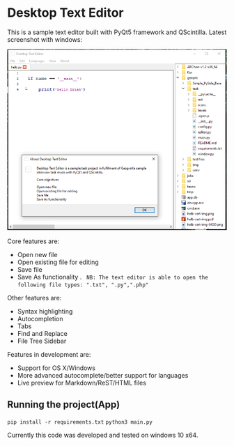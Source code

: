 # Desktop Text Editor

This is a sample text editor built with PyQt5 framework and QScintilla.
Latest screenshot with windows:

![Image](https://raw.githubusercontent.com/BrianMuigai/Desktop-Text-Editor/main/Capture.PNG)

Core features are:
* Open new file
* Open existing file for editing
* Save file
* Save As functionality
.
 `` NB: The text editor is able to open the following file types: ".txt", ".py",".php"``

Other features are:
* Syntax highlighting
* Autocompletion
* Tabs
* Find and Replace
* File Tree Sidebar

Features in development are:
* Support for OS X/Windows
* More advanced autocomplete/better support for languages 
* Live preview for Markdown/ReST/HTML files


## Running the project(App)

``pip install -r requirements.txt``
``python3 main.py ``

Currently this code was developed and tested on windows 10 x64.

